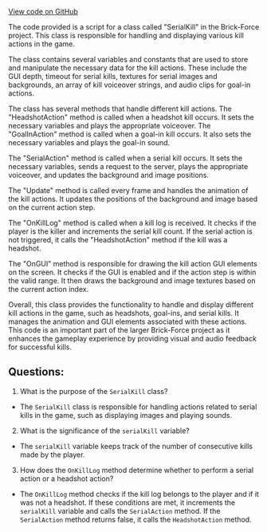 [View code on GitHub](https://github.com/TieHaxJan/Brick-Force/Assembly-CSharp\SerialKill.cs)

The code provided is a script for a class called "SerialKill" in the Brick-Force project. This class is responsible for handling and displaying various kill actions in the game.

The class contains several variables and constants that are used to store and manipulate the necessary data for the kill actions. These include the GUI depth, timeout for serial kills, textures for serial images and backgrounds, an array of kill voiceover strings, and audio clips for goal-in actions.

The class has several methods that handle different kill actions. The "HeadshotAction" method is called when a headshot kill occurs. It sets the necessary variables and plays the appropriate voiceover. The "GoalInAction" method is called when a goal-in kill occurs. It also sets the necessary variables and plays the goal-in sound.

The "SerialAction" method is called when a serial kill occurs. It sets the necessary variables, sends a request to the server, plays the appropriate voiceover, and updates the background and image positions.

The "Update" method is called every frame and handles the animation of the kill actions. It updates the positions of the background and image based on the current action step.

The "OnKillLog" method is called when a kill log is received. It checks if the player is the killer and increments the serial kill count. If the serial action is not triggered, it calls the "HeadshotAction" method if the kill was a headshot.

The "OnGUI" method is responsible for drawing the kill action GUI elements on the screen. It checks if the GUI is enabled and if the action step is within the valid range. It then draws the background and image textures based on the current action index.

Overall, this class provides the functionality to handle and display different kill actions in the game, such as headshots, goal-ins, and serial kills. It manages the animation and GUI elements associated with these actions. This code is an important part of the larger Brick-Force project as it enhances the gameplay experience by providing visual and audio feedback for successful kills.
## Questions: 
 1. What is the purpose of the `SerialKill` class?
- The `SerialKill` class is responsible for handling actions related to serial kills in the game, such as displaying images and playing sounds.

2. What is the significance of the `serialKill` variable?
- The `serialKill` variable keeps track of the number of consecutive kills made by the player.

3. How does the `OnKillLog` method determine whether to perform a serial action or a headshot action?
- The `OnKillLog` method checks if the kill log belongs to the player and if it was not a headshot. If these conditions are met, it increments the `serialKill` variable and calls the `SerialAction` method. If the `SerialAction` method returns false, it calls the `HeadshotAction` method.